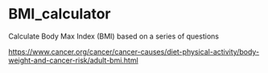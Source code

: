 # BMI_calculator
Calculate Body Max Index (BMI) based on a series of questions

https://www.cancer.org/cancer/cancer-causes/diet-physical-activity/body-weight-and-cancer-risk/adult-bmi.html
